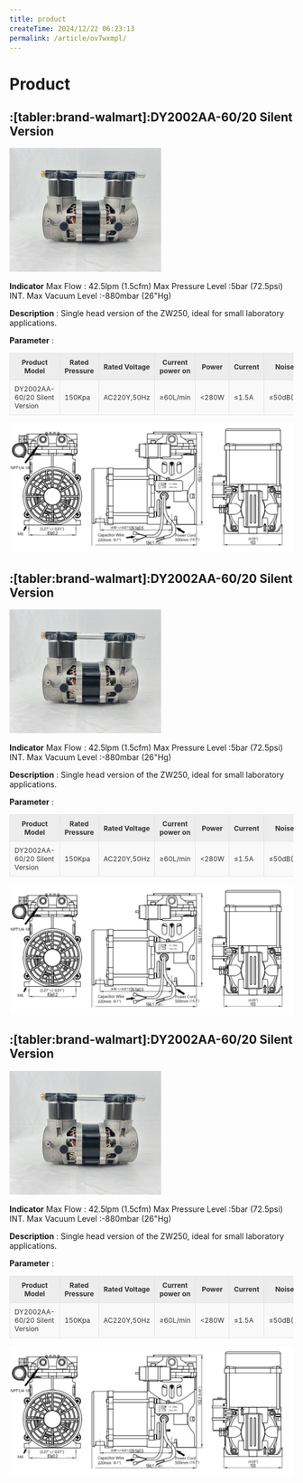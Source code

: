 ```yaml
---
title: product
createTime: 2024/12/22 06:23:13
permalink: /article/ov7wxmpl/
---
```

<style type="text/css">
table.tftable_black {font-size:12px;color:#fbfbfb;width:100%;border-collapse: collapse;}
table.tftable_black th {font-size:12px;background-color:#171515;border-width: 1px;padding: 8px;border-style: solid;border-color: #686767;text-align:center;width:400px;}
table.tftable_black tr {background-color:#2f2f2f;}
table.tftable_black td {font-size:12px;border-width: 1px;padding: 8px;border-style: solid;border-color: #686767;}

table.tftable_blue {font-size:12px;color:#333333;width:100%;border-collapse: collapse;}
table.tftable_blue th {font-size:12px;background-color:#acc8cc;border-width: 1px;padding: 8px;border-style: solid;border-color: #729ea5;text-align:center;width:400px;}
table.tftable_blue tr {background-color:#d4e3e5;}
table.tftable_blue td {font-size:12px;border-width: 1px;padding: 8px;border-style: solid;border-color: #729ea5;}

table.tftable_gray {font-size:12px;color:#333333;width:100%;border-collapse: collapse;}
table.tftable_gray th {font-size:12px;background-color:#b8b8b8;border-width: 1px;padding: 8px;border-style: solid;border-color: #a9a9a9;text-align:center;width:400px;}
table.tftable_gray tr {background-color:#cdcdcd;}
table.tftable_gray td {font-size:12px;border-width: 1px;padding: 8px;border-style: solid;border-color: #a9a9a9;}

table.tftable_green {font-size:12px;color:#333333;width:100%;border-collapse: collapse;}
table.tftable_green th {font-size:12px;background-color:#abd28e;border-width: 1px;padding: 8px;border-style: solid;border-color: #9dcc7a;text-align:center;width:400px;}
table.tftable_green tr {background-color:#bedda7;}
table.tftable_green td {font-size:12px;border-width: 1px;padding: 8px;border-style: solid;border-color: #9dcc7a;}

table.tftable_orange {font-size:12px;color:#333333;width:100%;border-collapse: collapse;}
table.tftable_orange th {font-size:12px;background-color:#e6983b;border-width: 1px;padding: 8px;border-style: solid;border-color: #ebab3a;text-align:center;width:400px;}
table.tftable_orange tr {background-color:#f0c169;}
table.tftable_orange td {font-size:12px;border-width: 1px;padding: 8px;border-style: solid;border-color: #ebab3a;}

table.tftable_brown {font-size:12px;color:#333333;width:100%;border-collapse: collapse;}
table.tftable_brown th {font-size:12px;background-color:#ded0b0;border-width: 1px;padding: 8px;border-style: solid;border-color: #bcaf91;text-align:center;width:400px;}
table.tftable_brown tr {background-color:#e9dbbb;}
table.tftable_brown td {font-size:12px;border-width: 1px;padding: 8px;border-style: solid;border-color: #bcaf91;}

table.tftable_plain {font-size:12px;color:#333333;width:100%;border-collapse: collapse;}
table.tftable_plain th {font-size:12px;background-color:#ededed;border-width: 1px;padding: 8px;border-style: solid;border-color: #e3e3e3;text-align:center;width:400px;}
table.tftable_plain tr {background-color:#f9f9f9;}
table.tftable_plain td {font-size:12px;border-width: 1px;padding: 8px;border-style: solid;border-color: #e3e3e3;}

</style>

# Product

## :[tabler:brand-walmart]:DY2002AA-60/20 Silent Version

![1](attach/Pasted%20image%2020241222002753.png)

**Indicator**
Max Flow : 42.5lpm (1.5cfm)
Max Pressure Level :5bar (72.5psi) INT.
Max Vacuum Level :-880mbar (26"Hg)

**Description** :
Single head version of the ZW250, ideal for small laboratory applications.

**Parameter** : 
<table class="tftable_plain">

<tr>
	<th>Product Model</th>
	<th>Rated Pressure</th>
	<th>Rated Voltage</th>
	<th>Current power on</th>
	<th>Power</th>
	<th>Current</th>
	<th>Noise</th>
	<th>Installation Dimensions</th>
	<th>Dimensions</th>
	<th>Product Weight</th>	
</tr>

<tr>
	<td>DY2002AA-60/20 Silent Version</td>
	<td>150Kpa</td>
	<td>AC220Y,50Hz</td>
	<td>≥60L/min</td>
	<td><280W</td>
	<td>≤1.5A</td>
	<td>≤50dB(A)</td>
	<td>140.6+83mm</td>
	<td>220x126x166mm</td>
	<td><4.5kg</td>
</tr>

</table>

![2](attach/efdebeb2cc066af32a4c938ae1216013_ZWS250-technical-drawing.jpg)

## :[tabler:brand-walmart]:DY2002AA-60/20 Silent Version

![1](attach/Pasted%20image%2020241222002753.png)

**Indicator**
Max Flow : 42.5lpm (1.5cfm)
Max Pressure Level :5bar (72.5psi) INT.
Max Vacuum Level :-880mbar (26"Hg)

**Description** :
Single head version of the ZW250, ideal for small laboratory applications.

**Parameter** : 
<table class="tftable_plain">

<tr>
	<th>Product Model</th>
	<th>Rated Pressure</th>
	<th>Rated Voltage</th>
	<th>Current power on</th>
	<th>Power</th>
	<th>Current</th>
	<th>Noise</th>
	<th>Installation Dimensions</th>
	<th>Dimensions</th>
	<th>Product Weight</th>	
</tr>

<tr>
	<td>DY2002AA-60/20 Silent Version</td>
	<td>150Kpa</td>
	<td>AC220Y,50Hz</td>
	<td>≥60L/min</td>
	<td><280W</td>
	<td>≤1.5A</td>
	<td>≤50dB(A)</td>
	<td>140.6+83mm</td>
	<td>220x126x166mm</td>
	<td><4.5kg</td>
</tr>

</table>

![2](attach/efdebeb2cc066af32a4c938ae1216013_ZWS250-technical-drawing.jpg)

## :[tabler:brand-walmart]:DY2002AA-60/20 Silent Version

![1](attach/Pasted%20image%2020241222002753.png)

**Indicator**
Max Flow : 42.5lpm (1.5cfm)
Max Pressure Level :5bar (72.5psi) INT.
Max Vacuum Level :-880mbar (26"Hg)

**Description** :
Single head version of the ZW250, ideal for small laboratory applications.

**Parameter** : 
<table class="tftable_plain">

<tr>
	<th>Product Model</th>
	<th>Rated Pressure</th>
	<th>Rated Voltage</th>
	<th>Current power on</th>
	<th>Power</th>
	<th>Current</th>
	<th>Noise</th>
	<th>Installation Dimensions</th>
	<th>Dimensions</th>
	<th>Product Weight</th>	
</tr>

<tr>
	<td>DY2002AA-60/20 Silent Version</td>
	<td>150Kpa</td>
	<td>AC220Y,50Hz</td>
	<td>≥60L/min</td>
	<td><280W</td>
	<td>≤1.5A</td>
	<td>≤50dB(A)</td>
	<td>140.6+83mm</td>
	<td>220x126x166mm</td>
	<td><4.5kg</td>
</tr>

</table>

![2](attach/efdebeb2cc066af32a4c938ae1216013_ZWS250-technical-drawing.jpg)